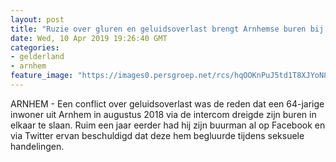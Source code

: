 ```yaml
---
layout: post
title: "Ruzie over gluren en geluidsoverlast brengt Arnhemse buren bij de politierechter"
date: Wed, 10 Apr 2019 19:26:40 GMT
categories: 
- gelderland 
- arnhem 
feature_image: "https://images0.persgroep.net/rcs/hqOOKnPuJ5td1T8XJYoN8PDK4N0/diocontent/70290039/_fitwidth/400/?appId=21791a8992982cd8da851550a453bd7f&quality=0.7"
---
```


ARNHEM - Een conflict over geluidsoverlast was de reden dat een 64-jarige inwoner uit Arnhem in augustus 2018 via de intercom dreigde zijn buren in elkaar te slaan. Ruim een jaar eerder had hij zijn buurman al op Facebook en via Twitter ervan beschuldigd dat deze hem begluurde tijdens seksuele handelingen.

